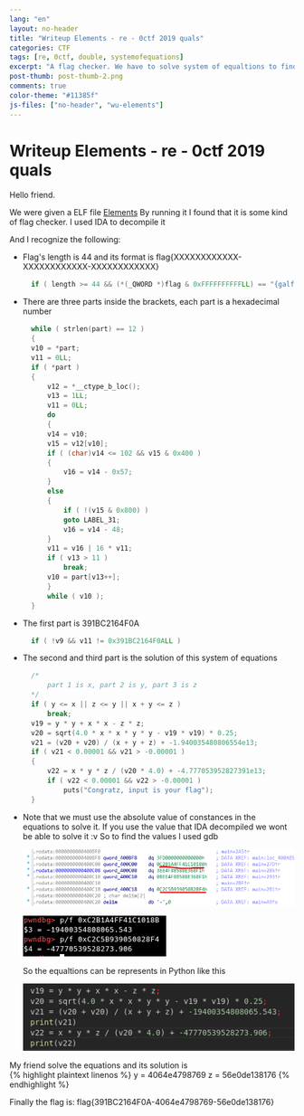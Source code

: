 ```yaml
---
lang: "en"
layout: no-header
title: "Writeup Elements - re - 0ctf 2019 quals"
categories: CTF
tags: [re, 0ctf, double, systemofequations]
excerpt: "A flag checker. We have to solve system of equaltions to find the flag"
post-thumb: post-thumb-2.png
comments: true
color-theme: "#11385f"
js-files: ["no-header", "wu-elements"]
---
```

# Writeup Elements - re - 0ctf 2019 quals
Hello friend.

We were given a ELF file [Elements](/archives/0ctf-2019/Elements) By running it I found that it is some kind of flag checker. I used IDA to decompile it

And I recognize the following:
- Flag's length is 44 and its format is flag{XXXXXXXXXXXX-XXXXXXXXXXXX-XXXXXXXXXXXX}  
  ```c
    if ( length >= 44 && (*(_QWORD *)flag & 0xFFFFFFFFFFLL) == "{galf" && v27 == '}' )
  ```
- There are three parts inside the brackets, each part is a hexadecimal number
  ```c
    while ( strlen(part) == 12 )
    {
    v10 = *part;
    v11 = 0LL;
    if ( *part )
    {
        v12 = *__ctype_b_loc();
        v13 = 1LL;
        v11 = 0LL;
        do
        {
        v14 = v10;
        v15 = v12[v10];
        if ( (char)v14 <= 102 && v15 & 0x400 )
        {
            v16 = v14 - 0x57;
        }
        else
        {
            if ( !(v15 & 0x800) )
            goto LABEL_31;
            v16 = v14 - 48;
        }
        v11 = v16 | 16 * v11;
        if ( v13 > 11 )
            break;
        v10 = part[v13++];
        }
        while ( v10 );
    }
  ```
- The first part is 391BC2164F0A
  ```c
    if ( !v9 && v11 != 0x391BC2164F0ALL )
  ```
- The second and third part is the solution of this system of equations 
  ```c
    /*
        part 1 is x, part 2 is y, part 3 is z
    */
    if ( y <= x || z <= y || x + y <= z )
        break;
    v19 = y * y + x * x - z * z;
    v20 = sqrt(4.0 * x * x * y * y - v19 * v19) * 0.25;
    v21 = (v20 + v20) / (x + y + z) + -1.940035480806554e13;
    if ( v21 < 0.00001 && v21 > -0.00001 )
    {
        v22 = x * y * z / (v20 * 4.0) + -4.777053952827391e13;
        if ( v22 < 0.00001 && v22 > -0.00001 )
            puts("Congratz, input is your flag");
    }
  ```
- Note that we must use the absolute value of constances in the equations to solve it. If you use the value that IDA decompiled we wont be able to solve it :v So to find the values I used gdb

  ![ida-value](/assets/images/75.PNG)
  
  ![gdb](/assets/images/74.png)

  So the equaltions can be represents in Python like this

  ![python](/assets/images/76.PNG)

My friend solve the equations and its solution is  
{% highlight plaintext linenos %}
    y = 4064e4798769
    z = 56e0de138176
{% endhighlight %}

Finally the flag is: flag{391BC2164F0A-4064e4798769-56e0de138176}
